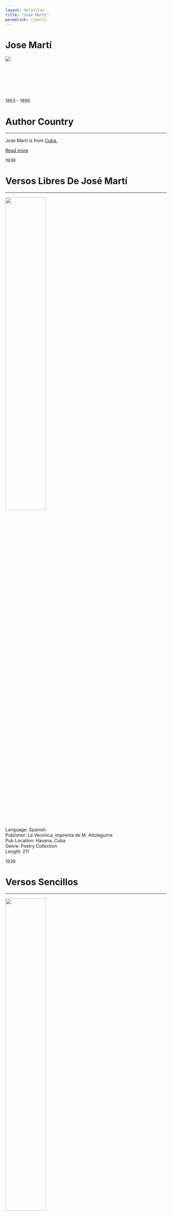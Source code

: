 ```yaml
---
layout: defaultau
title: "Jose Martí"
permalink: /jmarti
---
```

<!-- partial:index.partial.html -->
<div class="content">
    <h1> Jose Martí</h1>
    <div class="quote">
        <div><img src="https://upload.wikimedia.org/wikipedia/commons/d/dd/Jos%C3%A9_Mart%C3%AD_retrato_m%C3%A1s_conocido_Jamaica_1892.jpg" class="logo"></div>
    </div>
    <div class="timeline">
        <div style="padding-bottom:100px;"></div>
        <div class="block">
            <div class="date right"><p class="right"> 1853 - 1895  </p></div>
            <div class="dot"></div>
            <div class="left first">
            <div class="author_country">
                <h1>Author Country</h1><hr>
          <div class="aclocation">  <p> Jose Martí is from <a href="http://localhost:4000/14">Cuba.</a></p></div>
                <div class="acreadmore">  <a href="https://en.wikipedia.org/wiki/Jos%C3%A9_Mart%C3%AD" target="_blank">Read more</a></div>
            </div>
            </div>
        </div>
        <div class="block">
            <div class="date left"><p class="left">1939</p></div>
            <div class="dot"></div>
            <div class="right">
                <h1>Versos Libres De José Martí</h1><hr>
                <p><img src="https://cdn11.bigcommerce.com/s-5sppbk3px9/images/stencil/640w/products/7185/65749/$_57__02618.1534968101.JPG" width = "50%" height = "50%"></p>
                <p>
                Language: Spanish <br/>
                Publisher: La Veronica, imprenta de M. Altolaguirre<br/>
                Pub Location: Havana, Cuba <br/>
                Genre: Poetry Collection <br/>
                Length: 211
                </p>
            </div>
        </div>
        <div class="block">
            <div class="date right"><p class="right">1939</p></div>
            <div class="dot"></div>
            <div class="left hide">
                <h1>Versos Sencillos</h1><hr>
                <p><img src="https://cdn11.bigcommerce.com/s-5sppbk3px9/images/stencil/640w/products/7288/66777/VersosSencillosdeJoseMarti_1__15783.1536873776.JPG" width = "50%" height = "50%"></p>
                <p>
                Language: Spanish <br/>
                Publisher: Publicaciones de la Secretaría de Educación<br/>
                Pub Location: Havana, Cuba <br/>
                Genre: Poetry Collection <br/>
                Length: 78
                </p>
            </div>
        </div>
        <div style="padding-bottom:100px;"></div>
    </div>
    <div id="footer">
        <p id="copyright">Made by&nbsp;<strong><a href="https://www.linkedin.com/in/nicolae-stefan-tudoran-b02291127/" target="_blank">StefanTudoran</a></strong></p>
    </div>
</div>
